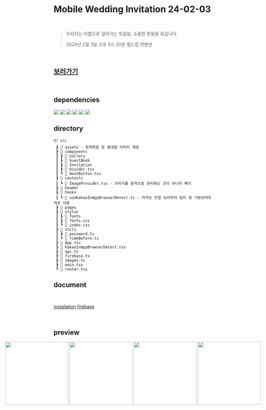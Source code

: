 # Mobile Wedding Invitation 24-02-03

<br>

> 우리라는 이름으로 걸어가는 첫걸음, 소중한 분들을 모십니다.
>
> 2024년 2월 3일 오후 3시 20분 월드컵 컨벤션

<br>

## [보러가기](https://wedding-invitation-240203.web.app/Home)

<br>

## dependencies

<!-- react -->
<img src="https://img.shields.io/badge/React-61DAFB?style=for-the-badge&logo=React&logoColor=white">
<!-- react-router-dom -->
<img src="https://img.shields.io/badge/React_Router-CA4245?style=for-the-badge&logo=React-Router&logoColor=white">
<!-- tailwindcss -->
<img src="https://img.shields.io/badge/Tailwind_CSS-38B2AC?style=for-the-badge&logo=Tailwind-CSS&logoColor=white">
<!-- firebase -->
<img src="https://img.shields.io/badge/Firebase-FFCA28?style=for-the-badge&logo=Firebase&logoColor=white">
<!-- typescript -->
<img src="https://img.shields.io/badge/TypeScript-3178C6?style=for-the-badge&logo=TypeScript&logoColor=white">
<!-- vite -->
<img src="https://img.shields.io/badge/Vite-646CFF?style=for-the-badge&logo=Vite&logoColor=white">

<br>

## directory

```
📦 src
 ┣ 📂 assets - 정적파일 및 썸네일 이미지 제공
 ┣ 📂 components
 ┃ ┣ 📂 Gallery
 ┃ ┣ 📂 GuestBook
 ┃ ┣ 📂 Invitation
 ┃ ┣ 📜 Divider.tsx
 ┃ ┗ 📜 NextButton.tsx
 ┣ 📂 contexts
 ┃ ┗ 📜 ImageProvider.tsx - 이미지를 동적으로 관리하는 것이 아니라 폐기
 ┣ 📂 header
 ┣ 📂 hooks
 ┃ ┗ 📜 useKakaoInAppBrowserDetect.ts - 카카오 인앱 브라우저 감지 및 기본브라우저로 이동
 ┣ 📂 pages
 ┣ 📂 styles
 ┃ ┣ 📂 fonts
 ┃ ┣ 📜 fonts.css
 ┃ ┗ 📜 index.css
 ┣ 📂 utils
 ┃ ┣ 📜 password.ts
 ┃ ┗ 📜 timeBefore.ts
 ┣ 📜 App.tsx
 ┣ 📜 KakaoInAppBrowserDetect.tsx
 ┣ 📜 api.ts
 ┣ 📜 firebase.ts
 ┣ 📜 images.ts
 ┣ 📜 main.tsx
 ┗ 📜 router.tsx
```

## document

<br>

[installation](./doc/installation.md)
[firebase](./doc/firebase.md)

<br>

## preview

<div style="display: flex; justify-content: center; align-items: flex-start; gap: 4px">
  <img src="https://firebasestorage.googleapis.com/v0/b/wedding-invitation-240203.appspot.com/o/demo_home.png?alt=media&token=93739441-2972-4509-94df-43b0dfc2df7f" width="200">
  <img src="https://firebasestorage.googleapis.com/v0/b/wedding-invitation-240203.appspot.com/o/demo_gallery.jpeg?alt=media&token=9674dfc9-5156-4724-aa7d-00cfa9879768" width="200">
  <img src="https://firebasestorage.googleapis.com/v0/b/wedding-invitation-240203.appspot.com/o/demo_invitation.jpeg?alt=media&token=43f272cc-8d12-4fcc-86ad-163b5b1b0b46" width="200">
  <img src="https://firebasestorage.googleapis.com/v0/b/wedding-invitation-240203.appspot.com/o/demo_guestbook.jpeg?alt=media&token=37c56577-06e1-4522-94fd-e40f7f7e2597" width="200">
</div>
